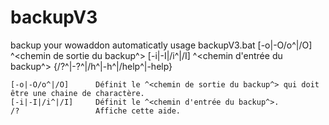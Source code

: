 # backupV3
backup your wowaddon automaticatly
usage
backupV3.bat [-o|-O/o^|/O] ^<chemin de sortie du backup^> [-i|-I|/i^|/I] ^<chemin d'entrée du backup^>
{/?^|-?^|/h^|-h^|/help^|-help}

    [-o|-O/o^|/O]      Définit le ^<chemin de sortie du backup^> qui doit être une chaine de charactère.
    [-i|-I|/i^|/I]     Définit le ^<chemin d'entrée du backup^>.
    /?                 Affiche cette aide.

